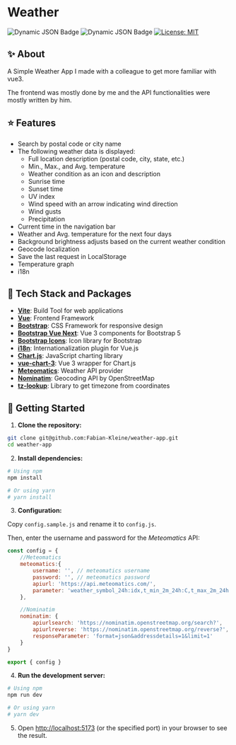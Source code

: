 # Weather

![Dynamic JSON Badge](https://img.shields.io/badge/dynamic/json?url=https%3A%2F%2Fraw.githubusercontent.com%2FFabian-Kleine%2Fweather-app%2Frefs%2Fheads%2Fmain%2Fpackage.json&query=dependencies.vue&logo=vue&logoColor=vue&label=Vue&color=%2342b883)
![Dynamic JSON Badge](https://img.shields.io/badge/dynamic/json?url=https%3A%2F%2Fraw.githubusercontent.com%2FFabian-Kleine%2Fweather-app%2Frefs%2Fheads%2Fmain%2Fpackage.json&query=devDependencies.vite&logo=vite&logoColor=vite&label=Vite&color=%23646CFF)
[![License: MIT](https://img.shields.io/badge/License-MIT-yellow.svg)](https://opensource.org/licenses/MIT)

## ✨ About

A Simple Weather App I made with a colleague to get more familiar with vue3.

The frontend was mostly done by me and the API functionalities were mostly written by him.

## ⭐ Features

- Search by postal code or city name
- The following weather data is displayed:
    - Full location description (postal code, city, state, etc.)
    - Min., Max., and Avg. temperature
    - Weather condition as an icon and description
    - Sunrise time
    - Sunset time
    - UV index
    - Wind speed with an arrow indicating wind direction
    - Wind gusts
    - Precipitation
- Current time in the navigation bar
- Weather and Avg. temperature for the next four days
- Background brightness adjusts based on the current weather condition
- Geocode localization
- Save the last request in LocalStorage
- Temperature graph
- i18n

## 🚀 Tech Stack and Packages

*   **[Vite](https://vite.dev/)**: Build Tool for web applications
*   **[Vue](https://vuejs.org/)**: Frontend Framework
*   **[Bootstrap](https://getbootstrap.com/)**: CSS Framework for responsive design
*   **[Bootstrap Vue Next](https://bootstrap-vue-next.github.io/bootstrap-vue-next/)**: Vue 3 components for Bootstrap 5
*   **[Bootstrap Icons](https://icons.getbootstrap.com/)**: Icon library for Bootstrap
*   **[i18n](https://vue-i18n.intlify.dev/)**: Internationalization plugin for Vue.js
*   **[Chart.js](https://www.chartjs.org/)**: JavaScript charting library
*   **[vue-chart-3](https://vue-chart-3.netlify.app/)**: Vue 3 wrapper for Chart.js
*   **[Meteomatics](https://www.meteomatics.com/)**: Weather API provider
*   **[Nominatim](https://nominatim.org/)**: Geocoding API by OpenStreetMap
*   **[tz-lookup](https://www.npmjs.com/package/tz-lookup)**: Library to get timezone from coordinates

## 🏁 Getting Started

1. **Clone the repository:**

```bash
git clone git@github.com:Fabian-Kleine/weather-app.git
cd weather-app
```

2. **Install dependencies:**

```bash
# Using npm
npm install

# Or using yarn
# yarn install
```

3. **Configuration:**

Copy `config.sample.js` and rename it to `config.js`.

Then, enter the username and password for the *Meteomatics* API:

```javascript
const config = {
    //Meteomatics
    meteomatics:{
        username: '', // meteomatics username
        password: '', // meteomatics password
        apiurl: 'https://api.meteomatics.com/',
        parameter: 'weather_symbol_24h:idx,t_min_2m_24h:C,t_max_2m_24h:C,precip_24h:mm,uv:idx,wind_speed_10m:ms,wind_dir_10m:d,wind_gusts_10m_24h:ms,sunrise:sql,sunset:sql/'
    },

    //Nominatim
    nominatim: {
        apiurlsearch: 'https://nominatim.openstreetmap.org/search?',
        apiurlreverse: 'https://nominatim.openstreetmap.org/reverse?',
        responseParameter: 'format=json&addressdetails=1&limit=1'
    }
}

export { config }
```

4. **Run the development server:**

```bash
# Using npm
npm run dev

# Or using yarn
# yarn dev
```

5. Open [http://localhost:5173](http://localhost:5173) (or the specified port) in your browser to see the result.